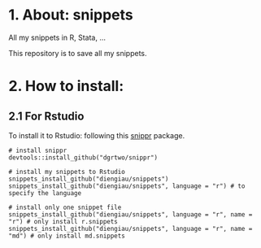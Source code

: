 # 1. About: snippets
All my snippets in R, Stata, ...

This repository is to save all my snippets.

# 2. How to install:
## 2.1 For Rstudio
To install it to Rstudio: following this [snippr](https://github.com/dgrtwo/snippr) package.

```{r}
# install snippr
devtools::install_github("dgrtwo/snippr")

# install my snippets to Rstudio
snippets_install_github("diengiau/snippets")
snippets_install_github("diengiau/snippets", language = "r") # to specify the language

# install only one snippet file
snippets_install_github("diengiau/snippets", language = "r", name = "r") # only install r.snippets
snippets_install_github("diengiau/snippets", language = "r", name = "md") # only install md.snippets
```
